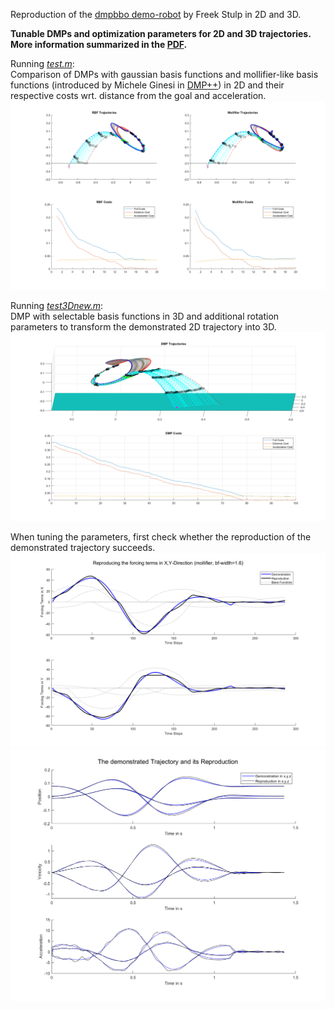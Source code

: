 Reproduction of the [dmpbbo demo-robot](https://github.com/roothyb/dmpbbo/tree/master/demo_robot) by Freek Stulp in 2D and 3D.

**Tunable DMPs and optimization parameters for 2D and 3D trajectories. More information summarized in the [PDF](https://github.com/domi20u/Projects/blob/master/DMPs%20%26%20PI2/Praktikum_Report.pdf).**

Running [*test.m*](https://github.com/domi20u/Projects/blob/master/DMPs%20%26%20PI2/test.m):\
Comparison of DMPs with gaussian basis functions and mollifier-like basis functions (introduced by Michele Ginesi in [DMP++](https://github.com/mginesi/dmp_pp)) in 2D and their respective costs wrt. distance from the goal and acceleration.
![2D_dmps](https://github.com/domi20u/Projects/blob/master/DMPs%20%26%20PI2/images/dmp_mollifier_rbf.png)

Running [*test3Dnew.m*](https://github.com/domi20u/Projects/blob/master/DMPs%20%26%20PI2/test3Dnew.m):\
DMP with selectable basis functions in 3D and additional rotation parameters to transform the demonstrated 2D trajectory into 3D.
![3D_dmps](https://github.com/domi20u/Projects/blob/master/DMPs%20%26%20PI2/images/dmp3D_bad_better.png)

When tuning the parameters, first check whether the reproduction of the demonstrated trajectory succeeds.
![forcing_terms](https://github.com/domi20u/Projects/blob/master/DMPs%20%26%20PI2/images/forcing_terms_mollifier_2D.png)
![dynamics](https://github.com/domi20u/Projects/blob/master/DMPs%20%26%20PI2/images/demo_repro_dynamics_3D.png)

